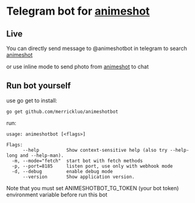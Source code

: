 # Telegram bot for [animeshot](https://as.bitinn.net)

## Live

You can directly send message to @animeshotbot in telegram to search [animeshot](https://as.bitinn.net)

or use inline mode to send photo from [animeshot](https://as.bitinn.net) to chat

## Run bot yourself

use go get to install:
    
    go get github.com/merrickluo/animeshotbot
    
run:

    usage: animeshotbot [<flags>]

    Flags:
          --help          Show context-sensitive help (also try --help-long and --help-man).
      -m, --mode="fetch"  start bot with fetch methods
      -p, --port=8185     listen port, use only with webhook mode
      -d, --debug         enable debug mode
          --version       Show application version.

Note that you must set ANIMESHOTBOT\_TG\_TOKEN (your bot token) environment variable before run this bot
